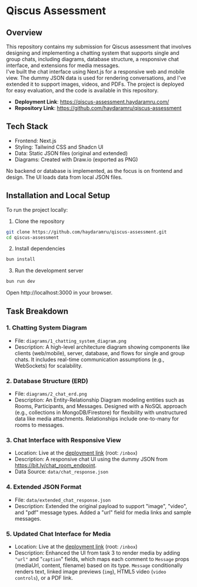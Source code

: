 # Qiscus Assessment

## Overview

This repository contains my submission for Qiscus assessment that involves designing and implementing a chatting system that supports single and group chats, including diagrams, database structure, a responsive chat interface, and extensions for media messages.<br>
I've built the chat interface using Next.js for a responsive web and mobile view. The dummy JSON data is used for rendering conversations, and I've extended it to support images, videos, and PDFs. The project is deployed for easy evaluation, and the code is available in this repository.
- **Deployment Link**: https://qiscus-assessment.haydaramru.com/
- **Repository Link**: https://github.com/haydaramru/qiscus-assessment

## Tech Stack

- Frontend: Next.js
- Styling: Tailwind CSS and Shadcn UI
- Data: Static JSON files (original and extended)
- Diagrams: Created with Draw.io (exported as PNG)

No backend or database is implemented, as the focus is on frontend and design. The UI loads data from local JSON files.

## Installation and Local Setup

To run the project locally:
1. Clone the repository
```bash
git clone https://github.com/haydaramru/qiscus-assessment.git
cd qiscus-assessment
```

2. Install dependencies
```bash
bun install
```

3. Run the development server
```bash
bun run dev
```
Open http://localhost:3000 in your browser.

## Task Breakdown

### 1. Chatting System Diagram
- File: `diagrams/1_chatting_system_diagram.png`
- Description: A high-level architecture diagram showing components like clients (web/mobile), server, database, and flows for single and group chats. It includes real-time communication assumptions (e.g., WebSockets) for scalability.

### 2. Database Structure (ERD)
- File: `diagrams/2_chat_erd.png`
- Description: An Entity-Relationship Diagram modeling entities such as Rooms, Participants, and Messages. Designed with a NoSQL approach (e.g., collections in MongoDB/Firestore) for flexibility with unstructured data like media attachments. Relationships include one-to-many for rooms to messages.

### 3. Chat Interface with Responsive View
- Location: Live at the [deployment link](https://qiscus-assessment.haydaramru.com/) (root: `/inbox`)
- Description: A responsive chat UI using the dummy JSON from https://bit.ly/chat_room_endpoint.
- Data Source: `data/chat_response.json`

### 4. Extended JSON Format
- File: `data/extended_chat_response.json`
- Description: Extended the original payload to support "image", "video", and "pdf" message types. Added a "url" field for media links and sample messages.

### 5. Updated Chat Interface for Media
- Location: Live at the [deployment link](https://qiscus-assessment.haydaramru.com/) (root: `/inbox`)
- Description: Enhanced the UI from task 3 to render media by adding `"url"` and "`caption`" fields, which maps each comment to `Message` props (mediaUrl, content, filename) based on its type. `Message` conditionally renders text, linked image previews (`img`), HTML5 video (`video controls`), or a PDF link.
